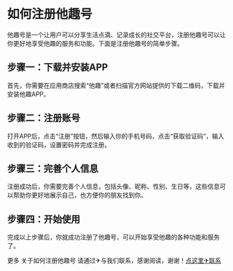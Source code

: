 # 如何注册他趣号

他趣号是一个让用户可以分享生活点滴、记录成长的社交平台，注册他趣号可以让你更好地享受他趣的服务和功能。下面是注册他趣号的简单步骤。

## 步骤一：下载并安装APP

首先，你需要在应用商店搜索“他趣”或者扫描官方网站提供的下载二维码，下载并安装他趣APP。

## 步骤二：注册账号

打开APP后，点击“注册”按钮，然后输入你的手机号码，点击“获取验证码”，输入收到的验证码，设置密码并完成注册。

## 步骤三：完善个人信息

注册成功后，你需要完善个人信息，包括头像、昵称、性别、生日等，这些信息可以帮助你更好地展示自己，也方便你的朋友找到你。

## 步骤四：开始使用

完成以上步骤后，你就成功注册了他趣号，可以开始享受他趣的各种功能和服务了。

更多 关于如何注册他趣号 请通过✈与我们联系，感谢阅读，谢谢！[点这里✈联系](https://www.k02.cc)